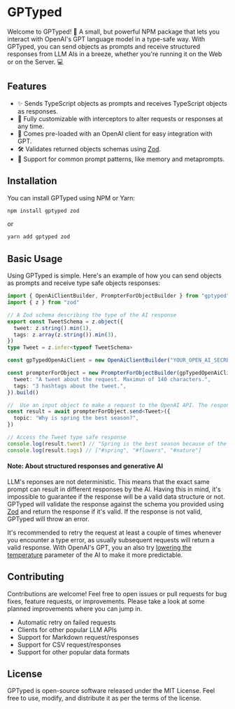 # GPTyped

Welcome to GPTyped! 🎉 A small, but powerful NPM package that lets you interact with OpenAI's GPT language model in a type-safe way. With GPTyped, you can send objects as prompts and receive structured responses from LLM AIs in a breeze, whether you're running it on the Web or on the Server. 💻

## Features

- ✨ Sends TypeScript objects as prompts and receives TypeScript objects as responses.
- 💪 Fully customizable with interceptors to alter requests or responses at any time.
- 🤖 Comes pre-loaded with an OpenAI client for easy integration with GPT.
- 🛠️ Validates returned objects schemas using [Zod](https://zod.dev/).
- 💬 Support for common prompt patterns, like memory and metaprompts.

## Installation

You can install GPTyped using NPM or Yarn:

```bash
npm install gptyped zod
```

or

```bash
yarn add gptyped zod
```

## Basic Usage

Using GPTyped is simple. Here's an example of how you can send objects as prompts and receive type safe objects responses:

```typescript
import { OpenAiClientBuilder, PrompterForObjectBuilder } from "gptyped"
import { z } from "zod"

// A Zod schema describing the type of the AI response
export const TweetSchema = z.object({
  tweet: z.string().min(1),
  tags: z.array(z.string()).min(3),
})
type Tweet = z.infer<typeof TweetSchema>

const gpTypedOpenAiClient = new OpenAiClientBuilder("YOUR_OPEN_AI_SECRET_KEY").build()

const prompterForObject = new PrompterForObjectBuilder(gpTypedOpenAiClient, TweetSchema, {
  tweet: "A tweet about the request. Maximun of 140 characters.",
  tags: "3 hashtags about the tweet.",
}).build()

//  Use an input object to make a request to the OpenAI API. The response will be type safe.
const result = await prompterForObject.send<Tweet>({
  topic: "Why is spring the best season?",
})

// Access the Tweet type safe response
console.log(result.tweet) // "Spring is the best season because of the flowers and nature."
console.log(result.tags) // ["#spring", "#flowers", "#nature"]
```

#### Note: About structured responses and generative AI

LLM's reponses are not deterministic. This means that the exact same prompt can result in different responses by the AI. Having this in mind, it's impossible to guarantee if the response will be a valid data structure or not. GPTyped will validate the response against the schema you provided using [Zod](https://zod.dev/) and return the response if it's valid. If the response is not valid, GPTyped will throw an error.

It's recommended to retry the request at least a couple of times whenever you encounter a type error, as usually subsequent requests will return a valid response. With OpenAI's GPT, you an also try [lowering the temperature](https://platform.openai.com/docs/api-reference/completions/create#completions/create-temperature) parameter of the AI to make it more predictable.

## Contributing

Contributions are welcome! Feel free to open issues or pull requests for bug fixes, feature requests, or improvements. Please take a look at some planned improvements where you can jump in.

- Automatic retry on failed requests
- Clients for other popular LLM APIs
- Support for Markdown request/responses
- Support for CSV request/responses
- Support for other popular data formats

## License

GPTyped is open-source software released under the MIT License. Feel free to use, modify, and distribute it as per the terms of the license.
